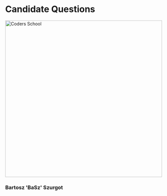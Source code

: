 <!-- .slide: data-background="#111111" -->

# Candidate Questions

<a href="https://coders.school">
    <img width="500" src="../../img/coders_school_logo.png" alt="Coders School" class="plain">
</a>

### Bartosz 'BaSz' Szurgot
